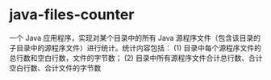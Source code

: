 # java-files-counter
一个 Java 应用程序，实现对某个目录中的所有 Java 源程序文件（包含该目录的子目录中的源程序文件）进行统计。统计内容包括： (1) 目录中每个源程序文件的总行数和空白行数，文件的字节数； (2) 目录中所有源程序文件合计总行数、合计空白行数、合计文件的字节数
